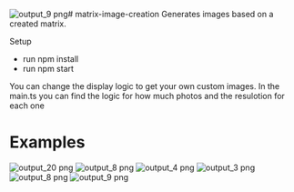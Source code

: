 ![output_9 png](https://github.com/guybinya/matrix-image-creation/assets/23246035/df5c8877-5fb6-4ec0-876c-057163c1e5a4)# matrix-image-creation
Generates images based on a created matrix.

Setup
- run npm install
- run npm start

You can change the display logic to get your own custom images.
In the main.ts you can find the logic for how much photos and the resulotion for each one

# Examples
![output_20 png](https://github.com/guybinya/matrix-image-creation/assets/23246035/4dfd6240-17c0-4105-b515-5d778eea8f5d)
![output_8 png](https://github.com/guybinya/matrix-image-creation/assets/23246035/03d384f5-0926-48a7-a478-1c5481aa9dbc)
![output_4 png](https://github.com/guybinya/matrix-image-creation/assets/23246035/d4511e16-5068-4870-9aa0-ebb5a0ce3620)
![output_3 png](https://github.com/guybinya/matrix-image-creation/assets/23246035/d02d6caa-4c19-43d9-a63e-bf0810b96b97)
![output_8 png](https://github.com/guybinya/matrix-image-creation/assets/23246035/714a72f2-7325-461d-8db3-f9ee1e59509d)
![output_9 png](https://github.com/guybinya/matrix-image-creation/assets/23246035/8d799c9f-3187-45e2-a0d9-d6ea6e6fa7c4)

